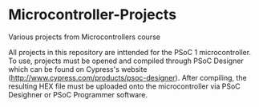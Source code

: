 # Microcontroller-Projects
Various projects from Microcontrollers course 

All projects in this repository are inttended for the PSoC 1 microcontroller. To use, projects must be opened and compiled through 
PSoC Designer which can be found on Cypress's website (http://www.cypress.com/products/psoc-designer). After compiling, the resulting HEX
file must be uploaded onto the microcontroller via PSoC Desighner or PSoC Programmer software. 
